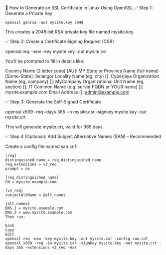🔐 How to Generate an SSL Certificate in Linux Using OpenSSL
✅ Step 1: Generate a Private Key

```
openssl genrsa -out mysite.key 2048
```

This creates a 2048-bit RSA private key file named mysite.key.

✅ Step 2: Create a Certificate Signing Request (CSR)

openssl req -new -key mysite.key -out mysite.csr

You’ll be prompted to fill in details like:

Country Name (2 letter code) [AU]: MY
State or Province Name (full name) [Some-State]: Selangor
Locality Name (eg, city) []: Cyberjaya
Organization Name (eg, company) []: MyCompany
Organizational Unit Name (eg, section) []: IT
Common Name (e.g. server FQDN or YOUR name) []: mysite.example.com
Email Address []: admin@example.com

✅ Step 3: Generate the Self-Signed Certificate

openssl x509 -req -days 365 -in mysite.csr -signkey mysite.key -out mysite.crt

This will generate mysite.crt, valid for 365 days.

✅ Step 4 (Optional): Add Subject Alternative Names (SAN) – Recommended

Create a config file named san.cnf:
 ```
[req]
distinguished_name = req_distinguished_name
req_extensions = v3_req
prompt = no

[req_distinguished_name]
CN = mysite.example.com

[v3_req]
subjectAltName = @alt_names

[alt_names]
DNS.1 = mysite.example.com
DNS.2 = www.mysite.example.com
Then run:

bash
Copy
Edit
openssl req -new -key mysite.key -out mysite.csr -config san.cnf
openssl x509 -req -in mysite.csr -signkey mysite.key -out mysite.crt -days 365 -extensions v3_req -ext
